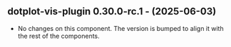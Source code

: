   ## dotplot-vis-plugin 0.30.0-rc.1 - (2025-06-03)
  
  * No changes on this component. The version is bumped to align it
    with the rest of the components.
